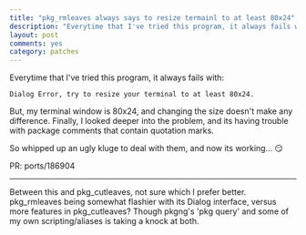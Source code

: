 ```yaml
---
title: "pkg_rmleaves always says to resize termainl to at least 80x24"
description: "Everytime that I've tried this program, it always fails with 'Dialog Error, try to resize your terminal to at least 80x24.'  But, my terminal window is 80x24, and changing the size doesn't make any difference.  Finally, I looked deeper..."
layout: post
comments: yes
category: patches
---
```


Everytime that I've tried this program, it always fails with:

    Dialog Error, try to resize your terminal to at least 80x24.

But, my terminal window is 80x24, and changing the size doesn't make any
difference.  Finally, I looked deeper into the problem, and its having trouble
with package comments that contain quotation marks.

So whipped up an ugly kluge to deal with them, and now its working... :smirk:

PR: ports/186904

-----

Between this and pkg_cutleaves, not sure which I prefer better.  pkg_rmleaves
being somewhat flashier with its Dialog interface, versus more features in
pkg_cutleaves?  Though pkgng's 'pkg query' and some of my own scripting/aliases
is taking a knock at both.
